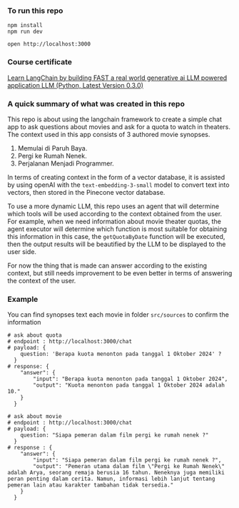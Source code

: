 ### To run this repo

```
npm install
npm run dev
```

```
open http://localhost:3000
```

### Course certificate

[Learn LangChain by building FAST a real world generative ai LLM powered application LLM (Python, Latest Version 0.3.0)](https://www.udemy.com/certificate/UC-0812d383-a677-4bc2-a794-5baaea7ca539/)

### A quick summary of what was created in this repo

This repo is about using the langchain framework to create a simple chat app to ask questions about movies and ask for a quota to watch in theaters.
The context used in this app consists of 3 authored movie synopses.

1. Memulai di Paruh Baya.
2. Pergi ke Rumah Nenek.
3. Perjalanan Menjadi Programmer.

In terms of creating context in the form of a vector database, it is assisted by using openAI with the `text-embedding-3-small` model to convert text into vectors, then stored in the Pinecone vector database.

To use a more dynamic LLM, this repo uses an agent that will determine which tools will be used according to the context obtained from the user. For example, when we need information about movie theater quotas, the agent executor will determine which function is most suitable for obtaining this information in this case, the `getQuotaByDate` function will be executed, then the output results will be beautified by the LLM to be displayed to the user side.

For now the thing that is made can answer according to the existing context, but still needs improvement to be even better in terms of answering the context of the user.

### Example

You can find synopses text each movie in folder `src/sources` to confirm the information

```
# ask about quota
# endpoint : http://localhost:3000/chat
# payload: {
    question: 'Berapa kuota menonton pada tanggal 1 Oktober 2024' ?
  }
# response: {
	"answer": {
		"input": "Berapa kuota menonton pada tanggal 1 Oktober 2024",
		"output": "Kuota menonton pada tanggal 1 Oktober 2024 adalah 10."
	}
  }
```

```
# ask about movie
# endpoint : http://localhost:3000/chat
# payload: {
    question: "Siapa pemeran dalam film pergi ke rumah nenek ?"
  }
# response : {
	"answer": {
		"input": "Siapa pemeran dalam film pergi ke rumah nenek ?",
		"output": "Pemeran utama dalam film \"Pergi ke Rumah Nenek\" adalah Arya, seorang remaja berusia 16 tahun. Neneknya juga memiliki peran penting dalam cerita. Namun, informasi lebih lanjut tentang pemeran lain atau karakter tambahan tidak tersedia."
	}
  }
```
